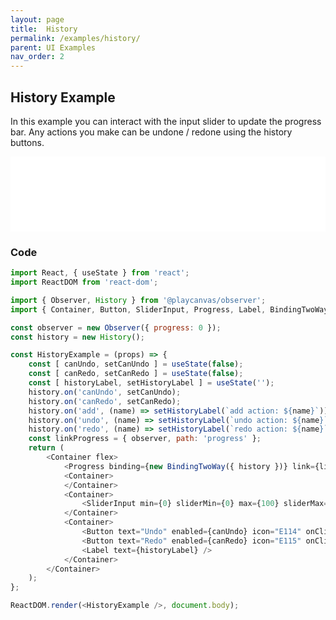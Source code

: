 ```yaml
---
layout: page
title:  History
permalink: /examples/history/
parent: UI Examples
nav_order: 2
---
```


## History Example

In this example you can interact with the input slider to update the progress bar. Any actions you make can be undone / redone using the history buttons.

<div class="highlighter-rouge example-background">
    <iframe src="/storybook/iframe?id=examples-history--main&viewMode=story" style="width: 100%; border: none; min-height: 120px;" height="72px"></iframe>
</div>

### Code

```javascript
import React, { useState } from 'react';
import ReactDOM from 'react-dom';

import { Observer, History } from '@playcanvas/observer';
import { Container, Button, SliderInput, Progress, Label, BindingTwoWay } from '@playcanvas/pcui';

const observer = new Observer({ progress: 0 });
const history = new History();

const HistoryExample = (props) => {
    const [ canUndo, setCanUndo ] = useState(false);
    const [ canRedo, setCanRedo ] = useState(false);
    const [ historyLabel, setHistoryLabel ] = useState('');
    history.on('canUndo', setCanUndo);
    history.on('canRedo', setCanRedo);
    history.on('add', (name) => setHistoryLabel(`add action: ${name}`));
    history.on('undo', (name) => setHistoryLabel(`undo action: ${name}`));
    history.on('redo', (name) => setHistoryLabel(`redo action: ${name}`));
    const linkProgress = { observer, path: 'progress' };
    return (
        <Container flex>
            <Progress binding={new BindingTwoWay({ history })} link={linkProgress} />
            <Container>
            </Container>
            <Container>
                <SliderInput min={0} sliderMin={0} max={100} sliderMax={100} binding={new BindingTwoWay({ history })} link={linkProgress} />
            </Container>
            <Container>
                <Button text="Undo" enabled={canUndo} icon="E114" onClick={() => history.undo()} />
                <Button text="Redo" enabled={canRedo} icon="E115" onClick={() => history.redo()} />
                <Label text={historyLabel} />
            </Container>
        </Container>
    );
};

ReactDOM.render(<HistoryExample />, document.body);
```
